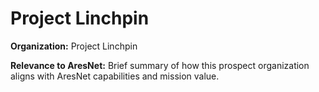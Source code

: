 # Project Linchpin

**Organization:** Project Linchpin

**Relevance to AresNet:**
Brief summary of how this prospect organization aligns with AresNet capabilities and mission value.

